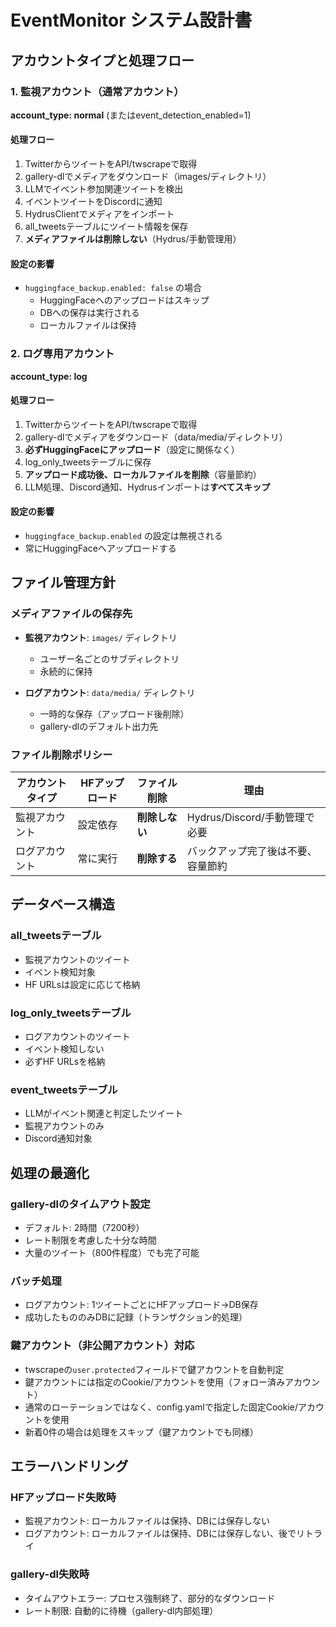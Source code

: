 # EventMonitor システム設計書

## アカウントタイプと処理フロー

### 1. 監視アカウント（通常アカウント）
**account_type: normal** (またはevent_detection_enabled=1)

#### 処理フロー
1. TwitterからツイートをAPI/twscrapeで取得
2. gallery-dlでメディアをダウンロード（images/ディレクトリ）
3. LLMでイベント参加関連ツイートを検出
4. イベントツイートをDiscordに通知
5. HydrusClientでメディアをインポート
6. all_tweetsテーブルにツイート情報を保存
7. **メディアファイルは削除しない**（Hydrus/手動管理用）

#### 設定の影響
- `huggingface_backup.enabled: false` の場合
  - HuggingFaceへのアップロードはスキップ
  - DBへの保存は実行される
  - ローカルファイルは保持

### 2. ログ専用アカウント
**account_type: log**

#### 処理フロー
1. TwitterからツイートをAPI/twscrapeで取得
2. gallery-dlでメディアをダウンロード（data/media/ディレクトリ）
3. **必ずHuggingFaceにアップロード**（設定に関係なく）
4. log_only_tweetsテーブルに保存
5. **アップロード成功後、ローカルファイルを削除**（容量節約）
6. LLM処理、Discord通知、Hydrusインポートは**すべてスキップ**

#### 設定の影響
- `huggingface_backup.enabled` の設定は無視される
- 常にHuggingFaceへアップロードする

## ファイル管理方針

### メディアファイルの保存先
- **監視アカウント**: `images/` ディレクトリ
  - ユーザー名ごとのサブディレクトリ
  - 永続的に保持
  
- **ログアカウント**: `data/media/` ディレクトリ  
  - 一時的な保存（アップロード後削除）
  - gallery-dlのデフォルト出力先

### ファイル削除ポリシー
| アカウントタイプ | HFアップロード | ファイル削除 | 理由 |
|--------------|------------|----------|------|
| 監視アカウント | 設定依存 | **削除しない** | Hydrus/Discord/手動管理で必要 |
| ログアカウント | 常に実行 | **削除する** | バックアップ完了後は不要、容量節約 |

## データベース構造

### all_tweetsテーブル
- 監視アカウントのツイート
- イベント検知対象
- HF URLsは設定に応じて格納

### log_only_tweetsテーブル  
- ログアカウントのツイート
- イベント検知しない
- 必ずHF URLsを格納

### event_tweetsテーブル
- LLMがイベント関連と判定したツイート
- 監視アカウントのみ
- Discord通知対象

## 処理の最適化

### gallery-dlのタイムアウト設定
- デフォルト: 2時間（7200秒）
- レート制限を考慮した十分な時間
- 大量のツイート（800件程度）でも完了可能

### バッチ処理
- ログアカウント: 1ツイートごとにHFアップロード→DB保存
- 成功したもののみDBに記録（トランザクション的処理）

### 鍵アカウント（非公開アカウント）対応
- twscrapeの`user.protected`フィールドで鍵アカウントを自動判定
- 鍵アカウントには指定のCookie/アカウントを使用（フォロー済みアカウント）
- 通常のローテーションではなく、config.yamlで指定した固定Cookie/アカウントを使用
- 新着0件の場合は処理をスキップ（鍵アカウントでも同様）

## エラーハンドリング

### HFアップロード失敗時
- 監視アカウント: ローカルファイルは保持、DBには保存しない
- ログアカウント: ローカルファイルは保持、DBには保存しない、後でリトライ

### gallery-dl失敗時
- タイムアウトエラー: プロセス強制終了、部分的なダウンロード
- レート制限: 自動的に待機（gallery-dl内部処理）